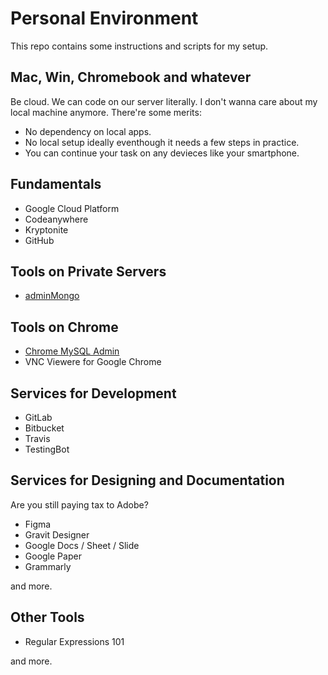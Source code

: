 # Personal Environment

This repo contains some instructions and scripts for my setup.

## Mac, Win, Chromebook and whatever

Be cloud. We can code on our server literally. I don't wanna care about my local machine anymore. There're some merits:

- No dependency on local apps.
- No local setup ideally eventhough it needs a few steps in practice.
- You can continue your task on any devieces like your smartphone.

## Fundamentals

- Google Cloud Platform
- Codeanywhere
- Kryptonite
- GitHub

## Tools on Private Servers

- [adminMongo](https://adminmongo.markmoffat.com/)

## Tools on Chrome

- [Chrome MySQL Admin](https://chrome.google.com/webstore/detail/chrome-mysql-admin/ndgnpnpakfcdjmpgmcaknimfgcldechn/related?hl=en)
- VNC Viewere for Google Chrome

## Services for Development

- GitLab
- Bitbucket
- Travis
- TestingBot

## Services for Designing and Documentation

Are you still paying tax to Adobe?

- Figma
- Gravit Designer
- Google Docs / Sheet / Slide
- Google Paper
- Grammarly

and more.

## Other Tools

- Regular Expressions 101

and more.
